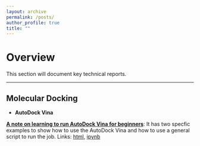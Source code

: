 ```yaml
---
layout: archive
permalink: /posts/
author_profile: true
title: ""
---
```



# Overview

This section will document key technical reports.

-----------------------

## Molecular Docking

+ **AutoDock Vina**

**<u>A note on learning to run AutoDock Vina for beginners</u>**: 
It has two specfic examples to show how to use the AutoDock Vina and how to use a general script to run the job.
Links: [html](/files/tutorials/vina.html), [ipynb](/files/tutorials/vina.ipynb)

